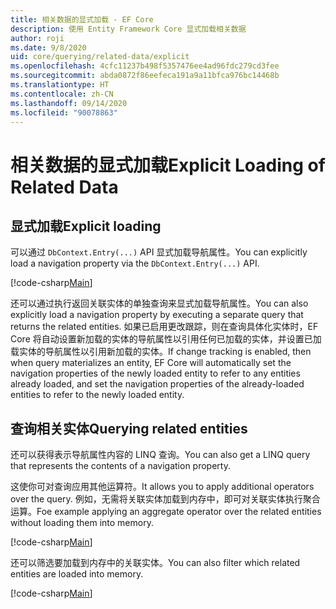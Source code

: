 ```yaml
---
title: 相关数据的显式加载 - EF Core
description: 使用 Entity Framework Core 显式加载相关数据
author: roji
ms.date: 9/8/2020
uid: core/querying/related-data/explicit
ms.openlocfilehash: 4cfc11237b498f5357476ee4ad96fdc279cd3fee
ms.sourcegitcommit: abda0872f86eefeca191a9a11bfca976bc14468b
ms.translationtype: HT
ms.contentlocale: zh-CN
ms.lasthandoff: 09/14/2020
ms.locfileid: "90078863"
---
```

# <a name="explicit-loading-of-related-data"></a><span data-ttu-id="fb1f9-103">相关数据的显式加载</span><span class="sxs-lookup"><span data-stu-id="fb1f9-103">Explicit Loading of Related Data</span></span>

## <a name="explicit-loading"></a><span data-ttu-id="fb1f9-104">显式加载</span><span class="sxs-lookup"><span data-stu-id="fb1f9-104">Explicit loading</span></span>

<span data-ttu-id="fb1f9-105">可以通过 `DbContext.Entry(...)` API 显式加载导航属性。</span><span class="sxs-lookup"><span data-stu-id="fb1f9-105">You can explicitly load a navigation property via the `DbContext.Entry(...)` API.</span></span>

[!code-csharp[Main](../../../../samples/core/Querying/RelatedData/Sample.cs#Eager)]

<span data-ttu-id="fb1f9-106">还可以通过执行返回关联实体的单独查询来显式加载导航属性。</span><span class="sxs-lookup"><span data-stu-id="fb1f9-106">You can also explicitly load a navigation property by executing a separate query that returns the related entities.</span></span> <span data-ttu-id="fb1f9-107">如果已启用更改跟踪，则在查询具体化实体时，EF Core 将自动设置新加载的实体的导航属性以引用任何已加载的实体，并设置已加载实体的导航属性以引用新加载的实体。</span><span class="sxs-lookup"><span data-stu-id="fb1f9-107">If change tracking is enabled, then when query materializes an entity, EF Core will automatically set the navigation properties of the newly loaded entity to refer to any entities already loaded, and set the navigation properties of the already-loaded entities to refer to the newly loaded entity.</span></span>

## <a name="querying-related-entities"></a><span data-ttu-id="fb1f9-108">查询相关实体</span><span class="sxs-lookup"><span data-stu-id="fb1f9-108">Querying related entities</span></span>

<span data-ttu-id="fb1f9-109">还可以获得表示导航属性内容的 LINQ 查询。</span><span class="sxs-lookup"><span data-stu-id="fb1f9-109">You can also get a LINQ query that represents the contents of a navigation property.</span></span>

<span data-ttu-id="fb1f9-110">这使你可对查询应用其他运算符。</span><span class="sxs-lookup"><span data-stu-id="fb1f9-110">It allows you to apply additional operators over the query.</span></span> <span data-ttu-id="fb1f9-111">例如，无需将关联实体加载到内存中，即可对关联实体执行聚合运算。</span><span class="sxs-lookup"><span data-stu-id="fb1f9-111">Foe example applying an aggregate operator over the related entities without loading them into memory.</span></span>

[!code-csharp[Main](../../../../samples/core/Querying/RelatedData/Sample.cs#NavQueryAggregate)]

<span data-ttu-id="fb1f9-112">还可以筛选要加载到内存中的关联实体。</span><span class="sxs-lookup"><span data-stu-id="fb1f9-112">You can also filter which related entities are loaded into memory.</span></span>

[!code-csharp[Main](../../../../samples/core/Querying/RelatedData/Sample.cs#NavQueryFiltered)]
